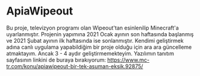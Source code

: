 # ApiaWipeout
Bu proje, televizyon programı olan Wipeout'tan esinlenilip Minecraft'a uyarlanmıştır.
Projenin yapımına 2021 Ocak ayının son haftasında başlanmış ve 2021 Şubat ayının ilk haftasında ise sonlanmıştır. Kendimi geliştirmek adına canlı uygulama yapabildiğim bir proje olduğu için ara ara güncelleme atmaktayım. Ancak 3 - 4 aydır geliştirmemekteyim.
Yazılımın tanıtım sayfasının linkini de buraya bırakıyorum: https://www.mc-tr.com/konu/apiawipeout-bir-tek-asuman-eksik.92875/
